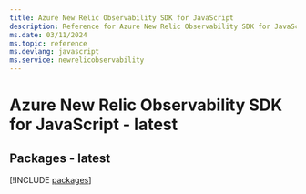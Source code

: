 ```yaml
---
title: Azure New Relic Observability SDK for JavaScript
description: Reference for Azure New Relic Observability SDK for JavaScript
ms.date: 03/11/2024
ms.topic: reference
ms.devlang: javascript
ms.service: newrelicobservability
---
```

# Azure New Relic Observability SDK for JavaScript - latest
## Packages - latest
[!INCLUDE [packages](new-relic-observability-index.md)]